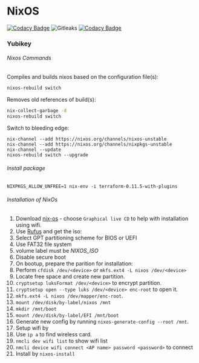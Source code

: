# NixOS

[![Codacy Badge](https://api.codacy.com/project/badge/Grade/e4ae5984d2484768b3e11c7eaf2a2681)](https://app.codacy.com/gh/mikesupertrampster-corp/nixos?utm_source=github.com&utm_medium=referral&utm_content=mikesupertrampster-corp/nixos&utm_campaign=Badge_Grade_Settings)
![Gitleaks](https://github.com/mikesupertrampster/nixos/actions/workflows/gitleaks.yml/badge.svg) [![Codacy Badge](https://app.codacy.com/project/badge/Grade/b9e3d03ad67d42f99432c8e770d247c0)](https://www.codacy.com/gh/mikesupertrampster-corp/nixos/dashboard?utm_source=github.com&amp;utm_medium=referral&amp;utm_content=mikesupertrampster-corp/nixos&amp;utm_campaign=Badge_Grade)

### Yubikey

###### Nixos Commands

Compiles and builds nixos based on the configuration file(s):
```bash
nixos-rebuild switch
```

Removes old references of build(s):
```bash
nix-collect-garbage -d
nixos-rebuild switch
```

Switch to bleeding edge:
```
nix-channel --add https://nixos.org/channels/nixos-unstable
nix-channel --add https://nixos.org/channels/nixpkgs-unstable
nix-channel --update
nixos-rebuild switch --upgrade
```

###### Install package

```
NIXPKGS_ALLOW_UNFREE=1 nix-env -i terraform-0.11.5-with-plugins
```

###### Installation of NixOs

1. Download [nix-os](https://nixos.org/nixos/download.html) - choose `Graphical live CD` to help with installation using wifi.
2. Use [Rufus](https://rufus.akeo.ie/) and get the iso:
  1. Select GPT partitioning scheme for BIOS or UEFI
  2. Use FAT32 file system
  3. volume label must be *NIXOS_ISO*
3. Disable secure boot
4. On bootup, prepare the parition for installation:
  1. Perform `cfdisk /dev/<device>` or `mkfs.ext4 -L nixos /dev/<device>`
  2. Locate free space and create new partition.
  4.  `cryptsetup luksFormat /dev/<device>` to encrypt partition.
  5.  `cryptsetup open --type luks /dev/<device> enc-root` to open it.
  6.  `mkfs.ext4 -L nixos /dev/mapper/enc-root`.
  7.  `mount /dev/disk/by-label/nixos /mnt`
  8.  `mkdir /mnt/boot`
  9.  `mount /dev/disk/by-label/EFI /mnt/boot`
5.  Generate new config by running `nixos-generate-config --root /mnt`.
6.  Setup wifi by
  1. Use `ip a` to find wireless card.
  2. `nmcli dev wifi list` to show wifi list
  3. `nmcli device wifi connect <AP name> password <password>` to connect
7.  Install by `nixos-install`
